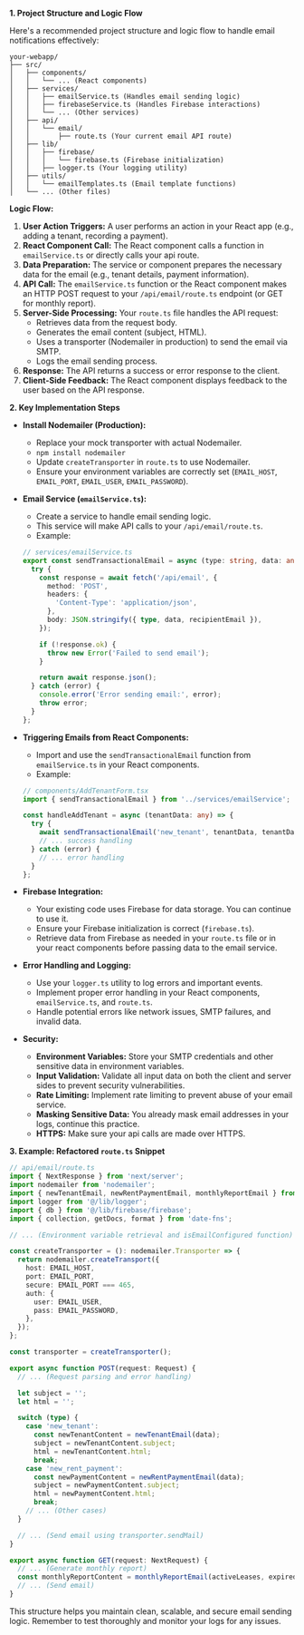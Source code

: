 
**1. Project Structure and Logic Flow**

Here's a recommended project structure and logic flow to handle email notifications effectively:

```
your-webapp/
├── src/
│   ├── components/
│   │   └── ... (React components)
│   ├── services/
│   │   ├── emailService.ts (Handles email sending logic)
│   │   ├── firebaseService.ts (Handles Firebase interactions)
│   │   └── ... (Other services)
│   ├── api/
│   │   └── email/
│   │       ├── route.ts (Your current email API route)
│   ├── lib/
│   │   ├── firebase/
│   │   │   └── firebase.ts (Firebase initialization)
│   │   ├── logger.ts (Your logging utility)
│   ├── utils/
│   │   └── emailTemplates.ts (Email template functions)
│   └── ... (Other files)
```

**Logic Flow:**

1.  **User Action Triggers:** A user performs an action in your React app (e.g., adding a tenant, recording a payment).
2.  **React Component Call:** The React component calls a function in `emailService.ts` or directly calls your api route.
3.  **Data Preparation:** The service or component prepares the necessary data for the email (e.g., tenant details, payment information).
4.  **API Call:** The `emailService.ts` function or the React component makes an HTTP POST request to your `/api/email/route.ts` endpoint (or GET for monthly report).
5.  **Server-Side Processing:** Your `route.ts` file handles the API request:
    * Retrieves data from the request body.
    * Generates the email content (subject, HTML).
    * Uses a transporter (Nodemailer in production) to send the email via SMTP.
    * Logs the email sending process.
6.  **Response:** The API returns a success or error response to the client.
7.  **Client-Side Feedback:** The React component displays feedback to the user based on the API response.

**2. Key Implementation Steps**

* **Install Nodemailer (Production):**
    * Replace your mock transporter with actual Nodemailer.
    * `npm install nodemailer`
    * Update `createTransporter` in `route.ts` to use Nodemailer.
    * Ensure your environment variables are correctly set (`EMAIL_HOST`, `EMAIL_PORT`, `EMAIL_USER`, `EMAIL_PASSWORD`).


* **Email Service (`emailService.ts`):**
    * Create a service to handle email sending logic.
    * This service will make API calls to your `/api/email/route.ts`.
    * Example:

    ```typescript
    // services/emailService.ts
    export const sendTransactionalEmail = async (type: string, data: any, recipientEmail: string) => {
      try {
        const response = await fetch('/api/email', {
          method: 'POST',
          headers: {
            'Content-Type': 'application/json',
          },
          body: JSON.stringify({ type, data, recipientEmail }),
        });

        if (!response.ok) {
          throw new Error('Failed to send email');
        }

        return await response.json();
      } catch (error) {
        console.error('Error sending email:', error);
        throw error;
      }
    };
    ```

* **Triggering Emails from React Components:**
    * Import and use the `sendTransactionalEmail` function from `emailService.ts` in your React components.
    * Example:

    ```typescript
    // components/AddTenantForm.tsx
    import { sendTransactionalEmail } from '../services/emailService';

    const handleAddTenant = async (tenantData: any) => {
      try {
        await sendTransactionalEmail('new_tenant', tenantData, tenantData.email);
        // ... success handling
      } catch (error) {
        // ... error handling
      }
    };
    ```

* **Firebase Integration:**
    * Your existing code uses Firebase for data storage. You can continue to use it.
    * Ensure your Firebase initialization is correct (`firebase.ts`).
    * Retrieve data from Firebase as needed in your `route.ts` file or in your react components before passing data to the email service.

* **Error Handling and Logging:**
    * Use your `logger.ts` utility to log errors and important events.
    * Implement proper error handling in your React components, `emailService.ts`, and `route.ts`.
    * Handle potential errors like network issues, SMTP failures, and invalid data.

* **Security:**
    * **Environment Variables:** Store your SMTP credentials and other sensitive data in environment variables.
    * **Input Validation:** Validate all input data on both the client and server sides to prevent security vulnerabilities.
    * **Rate Limiting:** Implement rate limiting to prevent abuse of your email service.
    * **Masking Sensitive Data:** You already mask email addresses in your logs, continue this practice.
    * **HTTPS:** Make sure your api calls are made over HTTPS.

**3. Example: Refactored `route.ts` Snippet**

```typescript
// api/email/route.ts
import { NextResponse } from 'next/server';
import nodemailer from 'nodemailer';
import { newTenantEmail, newRentPaymentEmail, monthlyReportEmail } from '@/utils/emailTemplates';
import logger from '@/lib/logger';
import { db } from '@/lib/firebase/firebase';
import { collection, getDocs, format } from 'date-fns';

// ... (Environment variable retrieval and isEmailConfigured function)

const createTransporter = (): nodemailer.Transporter => {
  return nodemailer.createTransport({
    host: EMAIL_HOST,
    port: EMAIL_PORT,
    secure: EMAIL_PORT === 465,
    auth: {
      user: EMAIL_USER,
      pass: EMAIL_PASSWORD,
    },
  });
};

const transporter = createTransporter();

export async function POST(request: Request) {
  // ... (Request parsing and error handling)

  let subject = '';
  let html = '';

  switch (type) {
    case 'new_tenant':
      const newTenantContent = newTenantEmail(data);
      subject = newTenantContent.subject;
      html = newTenantContent.html;
      break;
    case 'new_rent_payment':
      const newPaymentContent = newRentPaymentEmail(data);
      subject = newPaymentContent.subject;
      html = newPaymentContent.html;
      break;
    // ... (Other cases)
  }

  // ... (Send email using transporter.sendMail)
}

export async function GET(request: NextRequest) {
  // ... (Generate monthly report)
  const monthlyReportContent = monthlyReportEmail(activeLeases, expiredLeases, formattedDate, totalExpectedRent, occupiedUnits);
  // ... (Send email)
}
```

This structure helps you maintain clean, scalable, and secure email sending logic. Remember to test thoroughly and monitor your logs for any issues.
